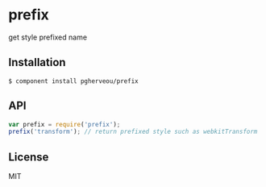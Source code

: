 
# prefix

  get style prefixed name

## Installation

    $ component install pgherveou/prefix

## API

```js
var prefix = require('prefix');
prefix('transform'); // return prefixed style such as webkitTransform
```

## License

  MIT
